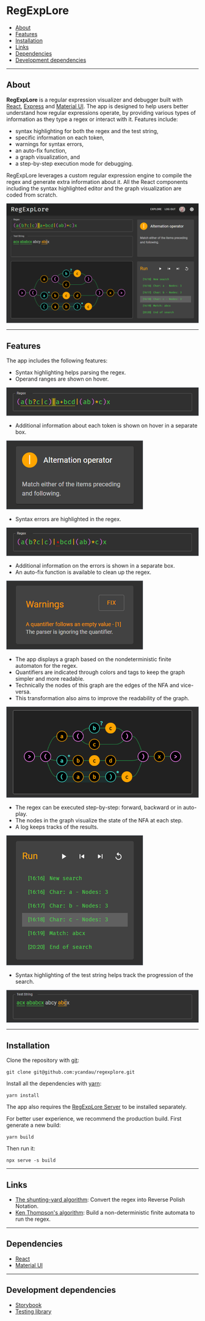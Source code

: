 # RegExpLore

- [About](#about)
- [Features](#features)
- [Installation](#installation)
- [Links](#links)
- [Dependencies](#dependencies)
- [Development dependencies](#development-dependencies)

---

## About

**RegExpLore** is a regular expression visualizer and debugger built with [React](https://reactjs.org/), [Express](https://expressjs.com/) and [Material UI](https://mui.com/). The app is designed to help users better understand how regular expressions operate, by providing various types of information as they type a regex or interact with it. Features include:

- syntax highlighting for both the regex and the test string,
- specific information on each token,
- warnings for syntax errors,
- an auto-fix function,
- a graph visualization, and
- a step-by-step execution mode for debugging.

RegExpLore leverages a custom regular expression engine to compile the regex and generate extra information about it. All the React components including the syntax highlighted editor and the graph visualization are coded from scratch.

![Application](./docs/all.png)

---

## Features

The app includes the following features:

- Syntax highlighting helps parsing the regex.
- Operand ranges are shown on hover.

![Regex string](./docs/regex.png)

- Additional information about each token is shown on hover in a separate box.

![Info box](./docs/info.png)

- Syntax errors are highlighted in the regex.

![Regex error](./docs/regex_error.png)

- Additional information on the errors is shown in a separate box.
- An auto-fix function is available to clean up the regex.

![Syntax errors](./docs/warnings.png)

- The app displays a graph based on the nondeterministic finite automaton for the regex.
- Quantifiers are indicated through colors and tags to keep the graph simpler and more readable.
- Technically the nodes of this graph are the edges of the NFA and vice-versa.
- This transformation also aims to improve the readability of the graph.

![Graph](./docs/graph.png)

- The regex can be executed step-by-step: forward, backward or in auto-play.
- The nodes in the graph visualize the state of the NFA at each step.
- A log keeps tracks of the results.

![Run](./docs/run.png)

- Syntax highlighting of the test string helps track the progression of the search.

![Test string](./docs/test_string.png)

---

## Installation

Clone the repository with [git](https://git-scm.com/):

```shell
git clone git@github.com:ycandau/regexplore.git
```

Install all the dependencies with [yarn](https://classic.yarnpkg.com/en/):

```shell
yarn install
```

The app also requires the [RegExpLore Server](https://github.com/milesAwayAlex/regexplore-server) to be installed separately.

For better user experience, we recommend the production build. First generate a new build:

```shell
yarn build
```

Then run it:

```shell
npx serve -s build
```

---

## Links

- [The shunting-yard algorithm](https://en.wikipedia.org/wiki/Shunting-yard_algorithm): Convert the regex into Reverse Polish Notation.
- [Ken Thompson's algorithm](https://swtch.com/~rsc/regexp/regexp1.html): Build a non-deterministic finite automata to run the regex.

---

## Dependencies

- [React](https://reactjs.org/)
- [Material UI](https://mui.com/)

---

## Development dependencies

- [Storybook](https://storybook.js.org/)
- [Testing library](https://testing-library.com/)
